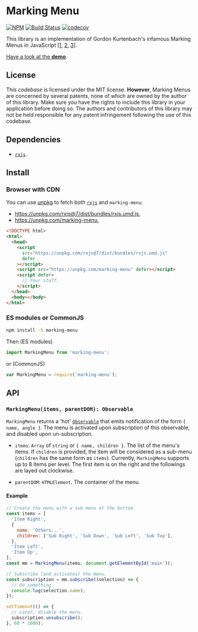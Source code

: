 # Marking Menu

[![NPM](https://img.shields.io/npm/v/marking-menu.svg)](https://www.npmjs.com/package/marking-menu)
[![Build Status](https://travis-ci.org/QuentinRoy/Marking-Menu.svg?branch=master)](https://travis-ci.org/QuentinRoy/Marking-Menu)
[![codecov](https://img.shields.io/codecov/c/github/QuentinRoy/Marking-Menu.svg)](https://codecov.io/gh/QuentinRoy/Marking-Menu)

This library is an implementation of Gordon Kurtenbach's infamous Marking Menus in JavaScript [[1](https://doi.org/10.1145/120782.120797), [2](http://doi.acm.org/10.1145/169059.169426), [3](http://doi.acm.org/10.1145/191666.191759)].

[Have a look at the **demo**](https://quentinroy.github.io/Marking-Menu/).

## License

This _codebase_ is licensed under the MIT license.
**However**, Marking Menus are concerned by several patents, none of which are owned by the author of this library.
Make sure you have the rights to include this library in your application before doing so.
The authors and contributors of this library may not be held responsible for any patent infringement following the use of this codebase.

## Dependencies

- [`rxjs`](http://reactivex.io/rxjs/).

## Install

### Browser with CDN

You can use [unpkg](https://unpkg.com) to fetch both [`rxjs`](http://reactivex.io/rxjs/) and `marking-menu`:

- https://unpkg.com/rxjs@7/dist/bundles/rxjs.umd.js,
- https://unpkg.com/marking-menu,

```html
<!DOCTYPE html>
<html>
  <head>
    <script
      src="https://unpkg.com/rxjs@7/dist/bundles/rxjs.umd.js"
      defer
    ></script>
    <script src="https://unpkg.com/marking-menu" defer></script>
    <script defer>
      // Your stuff.
    </script>
  </head>
  <body></body>
</html>
```

### ES modules or CommonJS

```sh
npm install -S marking-menu
```

Then (ES modules)

```js
import MarkingMenu from 'marking-menu';
```

or (CommonJS)

```js
var MarkingMenu = require('marking-menu');
```

## API

### `MarkingMenu(items, parentDOM): Observable`

`MarkingMenu` returns a 'hot' [`Observable`](https://github.com/tc39/proposal-observable) that emits notification of the form `{ name, angle }`. The menu is activated upon subscription of this observable, and disabled upon un-subscription.

- `items`: `Array` of `string` or `{ name, children }`. The list of the menu's items. If `children` is provided, the item will be considered as a sub-menu (`children` has the same form as `items`). Currently, `MarkingMenu` supports up to 8 items per level. The first item is on the right and the followings are layed out clockwise.

- `parentDOM`: `HTMLElement`. The container of the menu.

#### Example

```js
// Create the menu with a sub-menu at the bottom.
const items = [
  'Item Right',
  {
    name: 'Others...',
    children: ['Sub Right', 'Sub Down', 'Sub Left', 'Sub Top'],
  },
  'Item Left',
  'Item Up',
];
const mm = MarkingMenu(items, document.getElementById('main'));

// Subscribe (and activates) the menu.
const subscription = mm.subscribe((selection) => {
  // Do something.
  console.log(selection.name);
});

setTimeout(() => {
  // Later, disable the menu.
  subscription.unsubscribe();
}, 60 * 1000);
```
